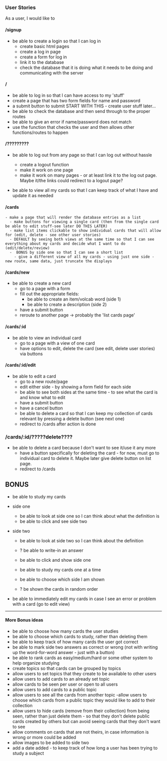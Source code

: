 ### User Stories

As a user, I would like to


####  /signup
  - be able to create a login so that I can log in
    - create basic html pages
    - create a log in page
    - create a form for log in
    - link it to the database
    - check the database that it is doing what it needs to be doing and communicating with the server



####   /
  - be able to log in so that I can have access to my 'stuff'
   - create a page that has two form fields for name and password
   - a submit button to submit START WITH THIS - create user stuff later...
   - be able to check the database and then send through to the proper routes
   - be able to give an error if name/password does not match
   - use the function that checks the user and then allows other functions/routes to happen



####   /?????????
  - be able to log out from any page so that I can log out without hassle
    - create a logout function
    - make it work on one page
    - make it work on many pages - or at least link it to the log out page. Maybe it/the links could redirect to a logout page?

  - be able to view all my cards so that I can keep track of what I have and update it as needed
#### /cards
    - make a page that will render the database entries as a list
      - make buttons for viewing a single card (then from the single card be able to edit stuff-see later DO THIS LATER)
      - make list items clickable to show individual cards that will allow for (edit, delete - see other user stories)
      - DEFAULT by seeing both views at the same time so that I can see everything about my cards and decide what I want to do (edit/delete/review)
      -  BONUS by side one so that I can see a short list
        - give a different view of all my cards - using just one side - new route, same data, just truncate the displays



#### /cards/new  
  - be able to create a new card
      - go to a page with a form
      - fill out the appropriate fields:
        - be able to create an item/volcab word (side 1)
        - be able to create a description (side 2)  
      - have a submit button
      - reroute to another page -> probably the 'list cards page'


#### /cards/:id
  - be able to view an individual card
    - go to a page with a view of one card
    - have options to edit, delete the card (see edit, delete user stories) via buttons



#### /cards/:id/edit
   - be able to edit a card
      - go to a new route/page
      - edit either side - by showing a form field for each side
      - be able to see both sides at the same time - to see what the card is and know what to edit
      - have a submit button
      - have a cancel button
      - be able to delete a card so that I can keep my collection of cards relevant by pressing a delete button (see next one)
      - redirect to /cards after action is done


### /cards/:id/?????delete????
  - be able to delete a card because I don't want to see it/use it any more
    - have a button specifically for deleting the card - for now, must go to individual card to delete it. Maybe later give delete button on list page.
    - redirect to /cards

  ## BONUS

  - be able to study my cards

   - side one

      - be able to look at side one so I can think about what the definition is
      - be able to click and see side two

   - side two

     - be able to look at side two so I can think about the definition
     - ? be able to write-in an answer
     - be able to click and show side one

     - be able to study my cards one at a time
     - be able to choose which side I am shown
     - ? be shown the cards in random order


  - be able to immediately edit my cards in case I see an error or problem with a card (go to edit view)


---
#### More Bonus ideas
 - be able to choose how many cards the user studies
 - be able to choose which cards to study, rather than deleting them
 - be able to keep track of how many cards the user got correct
 - be able to mark side two answers as correct or wrong (not with writing up the word-for-word answer - just with a button)
 - be able to rank cards as easy/medium/hard or some other system to help organize studying
 - create topics so that cards can be grouped by topics
 - allow users to set topics that they create to be available to other users
 - allow users to add cards to an already set topic
 - allow cards to be seen per user or open to all users
 - allow users to add cards to a public topic
 - allow users to see all the cards from another topic
 -allow users to choose which cards from a public topic they would like to add to their collection
 - allow users to hide cards (remove from their collection) from being seen, rather than just delete them - so that they don't delete public cards created by others but can avoid seeing cards that they don't want to see
 - allow comments on cards that are not theirs, in case information is wrong or more could be added
 - allow images to be added to side two
 - add a date added - to keep track of how long a user has been trying to study a subject
